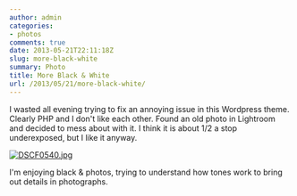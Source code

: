 ```yaml
---
author: admin
categories:
- photos
comments: true
date: 2013-05-21T22:11:18Z
slug: more-black-white
summary: Photo
title: More Black & White
url: /2013/05/21/more-black-white/
---
```


I wasted all evening trying to fix an annoying issue in this Wordpress theme. Clearly PHP and I don't like each other.
Found an old photo in Lightroom and decided to mess about with it. I think it is about 1/2 a stop underexposed, but I like it anyway.

[![DSCF0540.jpg](https://farm8.staticflickr.com/7368/8770024243_7bafb80e46_h.jpg)](https://www.flickr.com/photos/riteshkumarsinha/8770024243)

I'm enjoying black & photos, trying to understand how tones work to bring out details in photographs.
